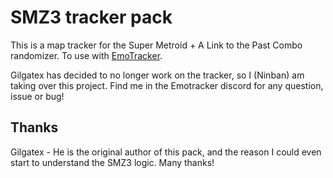# SMZ3 tracker pack
This is a map tracker for the Super Metroid + A Link to the Past Combo randomizer. To use with [EmoTracker](https://emotracker.net).

Gilgatex has decided to no longer work on the tracker, so I (Ninban) am taking over this project. Find me in the Emotracker discord for any question, issue or bug!

## Thanks
Gilgatex - He is the original author of this pack, and the reason I could even start to understand the SMZ3 logic. Many thanks! 
